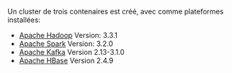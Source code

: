 
Un cluster de trois contenaires est créé, avec comme plateformes installées:

  * [Apache Hadoop](http://hadoop.apache.org/) Version: 3.3.1
  * [Apache Spark](https://spark.apache.org/) Version: 3.2.0
  * [Apache Kafka](https://kafka.apache.org/) Version 2.13-3.1.0 
  * [Apache HBase](https://hbase.apache.org/) Version 2.4.9
